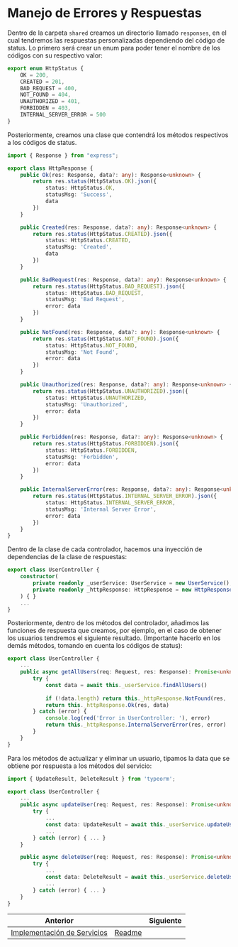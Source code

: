 # Manejo de Errores y Respuestas

Dentro de la carpeta `shared` creamos un directorio llamado `responses`, en el cual tendremos las respuestas personalizadas dependiendo del código de status. Lo primero será crear un enum para poder tener el nombre de los códigos con su respectivo valor:

```ts
export enum HttpStatus {
    OK = 200,
    CREATED = 201,
    BAD_REQUEST = 400,
    NOT_FOUND = 404,
    UNAUTHORIZED = 401,
    FORBIDDEN = 403,
    INTERNAL_SERVER_ERROR = 500
}
```

Posteriormente, creamos una clase que contendrá los métodos respectivos a los códigos de status.

```ts
import { Response } from "express";

export class HttpResponse {
    public Ok(res: Response, data?: any): Response<unknown> {
        return res.status(HttpStatus.OK).json({
            status: HttpStatus.OK,
            statusMsg: 'Success',
            data
        })
    }

    public Created(res: Response, data?: any): Response<unknown> {
        return res.status(HttpStatus.CREATED).json({
            status: HttpStatus.CREATED,
            statusMsg: 'Created',
            data
        })
    }

    public BadRequest(res: Response, data?: any): Response<unknown> {
        return res.status(HttpStatus.BAD_REQUEST).json({
            status: HttpStatus.BAD_REQUEST,
            statusMsg: 'Bad Request',
            error: data
        })
    }

    public NotFound(res: Response, data?: any): Response<unknown> {
        return res.status(HttpStatus.NOT_FOUND).json({
            status: HttpStatus.NOT_FOUND,
            statusMsg: 'Not Found',
            error: data
        })
    }

    public Unauthorized(res: Response, data?: any): Response<unknown> {
        return res.status(HttpStatus.UNAUTHORIZED).json({
            status: HttpStatus.UNAUTHORIZED,
            statusMsg: 'Unauthorized',
            error: data
        })
    }

    public Forbidden(res: Response, data?: any): Response<unknown> {
        return res.status(HttpStatus.FORBIDDEN).json({
            status: HttpStatus.FORBIDDEN,
            statusMsg: 'Forbidden',
            error: data
        })
    }

    public InternalServerError(res: Response, data?: any): Response<unknown> {
        return res.status(HttpStatus.INTERNAL_SERVER_ERROR).json({
            status: HttpStatus.INTERNAL_SERVER_ERROR,
            statusMsg: 'Internal Server Error',
            error: data
        })
    }
}
```

Dentro de la clase de cada controlador, hacemos una inyección de dependencias de la clase de respuestas:

```ts
export class UserController {
    constructor(
        private readonly _userService: UserService = new UserService(),
        private readonly _httpResponse: HttpResponse = new HttpResponse()
    ) { }
    ...
}
```

Posteriormente, dentro de los métodos del controlador, añadimos las funciones de respuesta que creamos, por ejemplo, en el caso de obtener los usuarios tendremos el siguiente resultado. (Importante hacerlo en los demás métodos, tomando en cuenta los códigos de status):

```ts
export class UserController {
    ...
    public async getAllUsers(req: Request, res: Response): Promise<unknown> {
        try {
            const data = await this._userService.findAllUsers()
            
            if (!data.length) return this._httpResponse.NotFound(res, 'No hay resultados')
            return this._httpResponse.Ok(res, data)
        } catch (error) {
            console.log(red('Error in UserController: '), error)
            return this._httpResponse.InternalServerError(res, error)
        }
    }
}
```

Para los métodos de actualizar y eliminar un usuario, tipamos la data que se obtiene por respuesta a los métodos del servicio:

```ts
import { UpdateResult, DeleteResult } from 'typeorm';

export class UserController {
    ...
    public async updateUser(req: Request, res: Response): Promise<unknown> {
        try {
            ...
            const data: UpdateResult = await this._userService.updateUser(id, { ...req.body })
            ...
        } catch (error) { ... }
    }

    public async deleteUser(req: Request, res: Response): Promise<unknown> {
        try {
            ...
            const data: DeleteResult = await this._userService.deleteUser(id)
            ...
        } catch (error) { ... }
    }
}
```

| Anterior                                                        |                        | Siguiente |
| --------------------------------------------------------------- | ---------------------- | --------- |
| [Implementación de Servicios](P6T1_Implementacion_Servicios.md) | [Readme](../README.md) |           |
